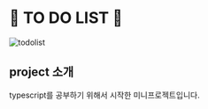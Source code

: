 # 🔮 TO DO LIST 🔮


![todolist](https://user-images.githubusercontent.com/121682565/233815526-9553f785-fea7-4028-b4f6-ab61a947b133.gif)



## project 소개

typescript를 공부하기 위해서 시작한 미니프로젝트입니다.

